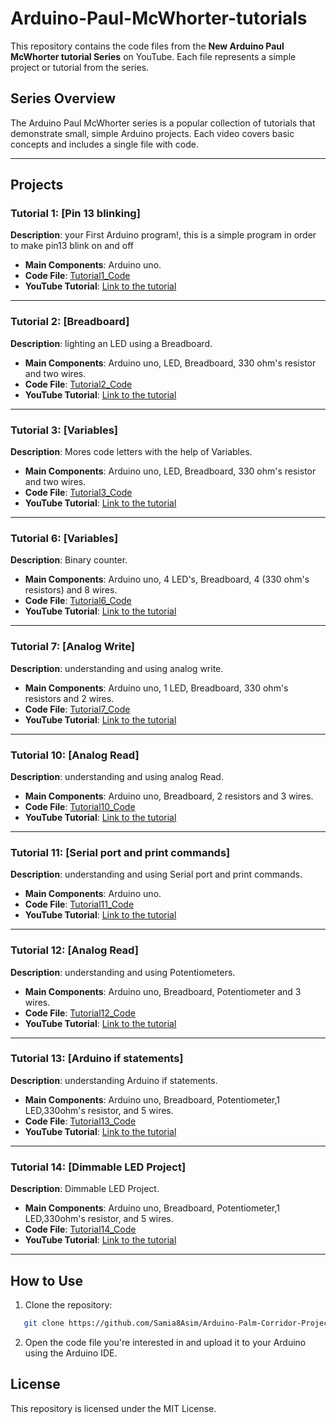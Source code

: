 # Arduino-Paul-McWhorter-tutorials

This repository contains the code files from the **New Arduino Paul McWhorter tutorial Series** on YouTube. Each file represents a simple project or tutorial from the series.

## Series Overview

The Arduino Paul McWhorter series is a popular collection of tutorials that demonstrate small, simple Arduino projects. Each video covers basic concepts and includes a single file with code.

---

## Projects

### Tutorial 1: [Pin 13 blinking]

**Description**: your First Arduino program!, this is a simple program in order to make pin13 blink on and off

- **Main Components**: Arduino uno.
- **Code File**: [Tutorial1_Code](https://github.com/Samia8Asim/Arduino-Paul-McWhorter-tutorials/blob/main/Tutorial1_Code/Tutorial1_Code.ino)
- **YouTube Tutorial**: [Link to the tutorial](https://youtu.be/fJWR7dBuc18?si=60SnjQDBh12oIhjB)

---

### Tutorial 2: [Breadboard]

**Description**: lighting an LED using a Breadboard.

- **Main Components**: Arduino uno, LED, Breadboard, 330 ohm's resistor and two wires.
- **Code File**: [Tutorial2_Code](https://github.com/Samia8Asim/Arduino-Paul-McWhorter-tutorials/blob/main/Tutorial2_Code/Tutorial2_code.ino)
- **YouTube Tutorial**: [Link to the tutorial](https://youtu.be/CfdaJ4z4u4w?si=B7uzm9UZXnANyUuK)

---

### Tutorial 3: [Variables]

**Description**: Mores code letters with the help of Variables.

- **Main Components**: Arduino uno, LED, Breadboard, 330 ohm's resistor and two wires.
- **Code File**: [Tutorial3_Code](https://github.com/Samia8Asim/Arduino-Paul-McWhorter-tutorials/blob/main/Tutorial3_Code/Tutorial3_Code.ino)
- **YouTube Tutorial**: [Link to the tutorial](https://youtu.be/nPOKOi1jIK0?si=FOUp3pw7ALVcyf1w)

---

### Tutorial 6: [Variables]

**Description**: Binary counter.

- **Main Components**: Arduino uno, 4 LED's, Breadboard, 4 (330 ohm's resistors) and 8 wires.
- **Code File**: [Tutorial6_Code](https://github.com/Samia8Asim/Arduino-Paul-McWhorter-tutorials/blob/main/Tutorial6_Code/Tutorial6_Code.ino)
- **YouTube Tutorial**: [Link to the tutorial](https://youtu.be/Lg39qKrdySU?si=_2hnqOQNFaPN8Sk7)

---

### Tutorial 7: [Analog Write]

**Description**: understanding and using analog write.

- **Main Components**: Arduino uno, 1 LED, Breadboard, 330 ohm's resistors and 2 wires.
- **Code File**: [Tutorial7_Code](https://github.com/Samia8Asim/Arduino-Paul-McWhorter-tutorials/blob/main/Tutorial7_Code/Tutorial7_Code.ino)
- **YouTube Tutorial**: [Link to the tutorial](https://youtu.be/YfV-vYT3yfQ?si=nkqMYFONgxoYQSp3)

---

### Tutorial 10: [Analog Read]

**Description**: understanding and using analog Read.

- **Main Components**: Arduino uno, Breadboard, 2 resistors and 3 wires.
- **Code File**: [Tutorial10_Code](https://github.com/Samia8Asim/Arduino-Paul-McWhorter-tutorials/blob/main/Tutorial10_Code/Tutorial10_Code.ino)
- **YouTube Tutorial**: [Link to the tutorial](https://youtu.be/5TitZmA66bI?si=gY-n6iHHK3Ku2vrm)

---

### Tutorial 11: [Serial port and print commands]

**Description**: understanding and using Serial port and print commands.

- **Main Components**: Arduino uno.
- **Code File**: [Tutorial11_Code](https://github.com/Samia8Asim/Arduino-Paul-McWhorter-tutorials/blob/main/Tutorial11_Code/Tutorial11_Code.ino)
- **YouTube Tutorial**: [Link to the tutorial](https://youtu.be/b5kndEtAKl8?si=FVyy10RcM9kOJhcT)

---

### Tutorial 12: [Analog Read]

**Description**: understanding and using Potentiometers.

- **Main Components**: Arduino uno, Breadboard, Potentiometer and 3 wires.
- **Code File**: [Tutorial12_Code](https://github.com/Samia8Asim/Arduino-Paul-McWhorter-tutorials/blob/main/Tutorial12_Code/Tutorial12_Code.ino)
- **YouTube Tutorial**: [Link to the tutorial](https://youtu.be/PUte1cmJ44A?si=JkaBQmiW9Q2d8sZR)

---

### Tutorial 13: [Arduino if statements]

**Description**: understanding Arduino if statements.

- **Main Components**: Arduino uno, Breadboard, Potentiometer,1 LED,330ohm's resistor, and 5 wires.
- **Code File**: [Tutorial13_Code](https://github.com/Samia8Asim/Arduino-Paul-McWhorter-tutorials/blob/main/Tutorial13_Code/Tutorial13_Code.ino)
- **YouTube Tutorial**: [Link to the tutorial](https://youtu.be/ORNted-NgRM?si=T_0m8oItubDk1PXt)

---

### Tutorial 14: [Dimmable LED Project]

**Description**: Dimmable LED Project.

- **Main Components**: Arduino uno, Breadboard, Potentiometer,1 LED,330ohm's resistor, and 5 wires.
- **Code File**: [Tutorial14_Code](https://github.com/Samia8Asim/Arduino-Paul-McWhorter-tutorials/blob/main/Tutorial14_Code/Tutorial14_Code.ino)
- **YouTube Tutorial**: [Link to the tutorial](https://youtu.be/7wKdxsvXAFo?si=1KuzWCulxt0dbbYd)

---

## How to Use

1. Clone the repository:

```bash
   git clone https://github.com/Samia8Asim/Arduino-Palm-Corridor-Projects.git
```

2. Open the code file you're interested in and upload it to your Arduino using the Arduino IDE.

## License

This repository is licensed under the MIT License.
